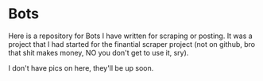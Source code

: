 # Bots
Here is a repository for Bots I have written for scraping or posting. It was a project that I had started for the finantial scraper project (not on github, bro that shit makes money, NO you don't get to use it, sry). 

I don't have pics on here, they'll be up soon.
